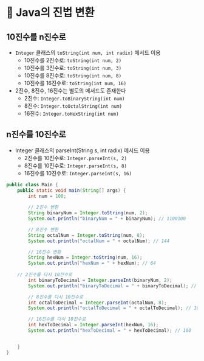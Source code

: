 # :pushpin: Java의 진법 변환

## 10진수를 n진수로

- `Integer` 클래스의 `toString(int num, int radix)`  메서드 이용
  - 10진수를 2진수로: `toString(int num, 2)`
  - 10진수를 3진수로: `toString(int num, 3)`
  - 10진수를 8진수로: `toString(int num, 8)`
  - 10진수를 16진수로: `toString(int num, 16)`
- 2진수, 8진수, 16진수는 별도의 메서드도 존재한다
  - 2진수: `Integer.toBinaryString(int num)`
  - 8진수: `Integer.toOctalString(int num)`
  - 16진수: `Integer.toHexString(int num)`

## n진수를 10진수로

- Integer 클래스의 parseInt(String s, int radix) 메서드 이용
  - 2진수를 10진수로: `Integer.parseInt(s, 2)`
  - 8진수를 10진수로: `Integer.parseInt(s, 8)`
  - 16진수를 10진수로: `Integer.parseInt(s, 16)`

```java
public class Main {
	public static void main(String[] args) {
		int num = 100;
		
		// 2진수 변환
		String binaryNum = Integer.toString(num, 2);
		System.out.println("binaryNum = " + binaryNum); // 1100100

		// 8진수 변환
		String octalNum = Integer.toString(num, 8);
		System.out.println("octalNum = " + octalNum); // 144

		// 16진수 변환
		String hexNum = Integer.toString(num, 16);
		System.out.println("hexNum = " + hexNum); // 64
    
    // 2진수를 다시 10진수로
		int binaryToDecimal = Integer.parseInt(binaryNum, 2);
		System.out.println("binaryToDecimal = " + binaryToDecimal); // 100

		// 8진수를 다시 10진수로
		int octalToDecimal = Integer.parseInt(octalNum, 8);
		System.out.println("octalToDecimal = " + octalToDecimal); // 100

		// 16진수를 다시 10진수로    
		int hexToDecimal = Integer.parseInt(hexNum, 16);
		System.out.println("hexToDecimal = " + hexToDecimal); // 100


	}
}

```

